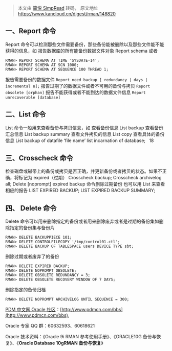 > 本文由 [简悦 SimpRead](http://ksria.com/simpread/) 转码， 原文地址 https://www.kancloud.cn/digest/rman/148820

## <a id="Report_0"></a>一、Report 命令

Report 命令可以检测那些文件需要备份，那些备份能被删除以及那些文件能不能获得的信息，如
报告数据库的所有能备份数据文件对象
Report schema
或者

```
RMAN> REPORT SCHEMA AT TIME 'SYSDATE-14';   
RMAN> REPORT SCHEMA AT SCN 1000;   
RMAN> REPORT SCHEMA AT SEQUENCE 100 THREAD 1;   

```

报告需要备份的数据文件
`Report need backup [ redundancy | days | incremental n];`
报告过期了的数据文件或者不可用的备份与拷贝
`Report obsolete [orphan]`
报告不能获得或者不能到达的数据文件信息
`Report unrecoverable [database]`

## <a id="List_16"></a>二、List 命令

List 命令一般用来查看备份与拷贝信息，如
查看备份信息
List backup
查看备份汇总信息
List backup summary
查看文件拷贝的信息
List copy
查看具体的备份信息
List backup of datafile ‘file name’
list incarnation of database;   18

## <a id="Crosscheck_27"></a>三、Crosscheck 命令

检查磁盘或磁带上的备份或拷贝是否正确，并更新备份或者拷贝的状态。如果不正确，将标记为 expired（过期）
Crosscheck backup;
Crosscheck archivelog all;
Delete [noprompt] expired backup 命令删除过期备份
也可以用 List 来查看相应的报告
LIST EXPIRED BACKUP;
LIST EXPIRED BACKUP SUMMARY;

## <a id="_Delete__35"></a>四、 Delete 命令

Delete 命令可以用来删除指定的备份或者用来删除废弃或者是过期的备份集如删除指定的备份集与备份片

```
RMAN> DELETE BACKUPPIECE 101;   
RMAN> DELETE CONTROLFILECOPY '/tmp/control01.ctl';   
RMAN> DELETE BACKUP OF TABLESPACE users DEVICE TYPE sbt;   

```

删除过期或者废弃了的备份

```
RMAN> DELETE EXPIRED BACKUP;   
RMAN> DELETE NOPROMPT OBSOLETE;   
RMAN> DELETE OBSOLETE REDUNDANCY = 3;   
RMAN> DELETE OBSOLETE RECOVERY WINDOW OF 7 DAYS;   

```

删除指定的备份归档

```
RMAN> DELETE NOPROMPT ARCHIVELOG UNTIL SEQUENCE = 300; 

```

[PDM 中文网 Oracle 社区](http://www.pdmcn.com/bbs)：[http://www.pdmcn.com/bbs](http://www.pdmcn.com/bbs),

Oracle 专家 QQ 群：60632593、60618621

Oracle 技术资料：《Oracle 9i RMAN 参考使用手册》、《ORACLE10G 备份与恢复》、《**Oracle Database 10gRMAN 备份与恢复**》